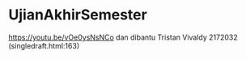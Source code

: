 # UjianAkhirSemester
https://youtu.be/vOe0ysNsNCo dan dibantu Tristan Vivaldy 2172032 (singledraft.html:163)

